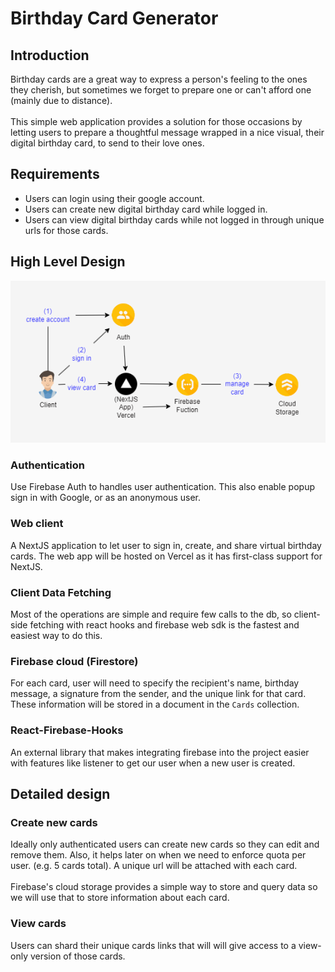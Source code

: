 # Birthday Card Generator

## Introduction
Birthday cards are a great way to express a person's
feeling to the ones they cherish, but sometimes we forget
to prepare one or can't afford one (mainly due to distance).
<br />
<br />
This simple web application provides a solution for those
occasions by letting users to prepare a thoughtful message
wrapped in a nice visual, their digital birthday card, to send
to their love ones.

## Requirements
- Users can login using their google account.
- Users can create new digital birthday card while logged in.
- Users can view digital birthday cards while not logged in through unique urls for those cards.

## High Level Design

![Design](graph.png)

### Authentication
Use Firebase Auth to handles user authentication.
This also enable popup sign in with Google, or
as an anonymous user.

### Web client
A NextJS application to let user to sign in,
create, and share virtual birthday cards.
The web app will be hosted on Vercel as it
has first-class support for NextJS.

### Client Data Fetching
Most of the operations are simple and require
few calls to the db, so client-side fetching
with react hooks and firebase web sdk is the
fastest and easiest way to do this.

### Firebase cloud (Firestore)
For each card, user will need to specify the
recipient's name, birthday message, a signature
from the sender, and the unique link for that card. 
These information will be stored in a document in 
the `Cards` collection.

### React-Firebase-Hooks
An external library that makes integrating firebase
into the project easier with features like 
listener to get our user when a new user is created.

## Detailed design

### Create new cards
Ideally only authenticated users can create new cards
so they can edit and remove them. Also, it helps later on
when we need to enforce quota per user. (e.g. 5 cards total).
A unique url will be attached with each card.
<br />
<br />
Firebase's cloud storage provides a simple way to store
and query data so we will use that to store information
about each card.

### View cards
Users can shard their unique cards links that will will
give access to a view-only version of those cards. 